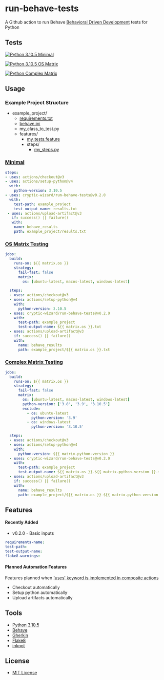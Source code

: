 # run-behave-tests
A Github action to run Behave [Behavioral Driven Development](https://behave.readthedocs.io/en/stable/philosophy.html) tests for Python

## Tests
[![Python 3.10.5 Minimal](https://github.com/cryptic-wizard/run-behave-tests/actions/workflows/python-minimal.yml/badge.svg)](https://github.com/cryptic-wizard/run-behave-tests/actions/workflows/python-minimal.yml)

[![Python 3.10.5 OS Matrix](https://github.com/cryptic-wizard/run-behave-tests/actions/workflows/python-os-matrix.yml/badge.svg)](https://github.com/cryptic-wizard/run-behave-tests/actions/workflows/python-os-matrix.yml)

[![Python Complex Matrix](https://github.com/cryptic-wizard/run-behave-tests/actions/workflows/python-complex-matrix.yml/badge.svg)](https://github.com/cryptic-wizard/run-behave-tests/actions/workflows/python-complex-matrix.yml)

## Usage
### Example Project Structure
* example_project/
    * [requirements.txt](https://pip.pypa.io/en/stable/user_guide/#requirements-files)
    * [behave.ini](https://behave.readthedocs.io/en/stable/behave.html#configuration-files)
    * my_class_to_test.py
    * features/
        * [my_tests.feature](https://behave.readthedocs.io/en/stable/gherkin.html#gherkin-feature-testing-language)
        * steps/
            * [my_steps.py](https://behave.readthedocs.io/en/stable/api.html#step-functions)

### [Minimal](https://github.com/cryptic-wizard/run-behave-tests/blob/main/.github/workflows/python-minimal.yml)
```yaml
steps:
- uses: actions/checkout@v3
- uses: actions/setup-python@v4
  with:
    python-version: 3.10.5
- uses: cryptic-wizard/run-behave-tests@v0.2.0
  with:
    test-path: example_project
    test-output-name: results.txt
 - uses: actions/upload-artifact@v3
   if: success() || failure()
   with:
    name: behave_results
    path: example_project/results.txt
```
### [OS Matrix Testing](https://github.com/cryptic-wizard/run-behave-tests/blob/main/.github/workflows/python-os-matrix.yml)
```yaml
jobs:
  build:
    runs-on: ${{ matrix.os }}
    strategy:
      fail-fast: false
      matrix:
        os: [ubuntu-latest, macos-latest, windows-latest]
    
  steps:
  - uses: actions/checkout@v3
  - uses: actions/setup-python@v4
    with:
      python-version: 3.10.5
  - uses: cryptic-wizard/run-behave-tests@v0.2.0
    with:
      test-path: example_project
      test-output-name: ${{ matrix.os }}.txt
  - uses: actions/upload-artifact@v3
    if: success() || failure()
    with:
      name: behave_results
      path: example_project/${{ matrix.os }}.txt
```
### [Complex Matrix Testing](https://github.com/cryptic-wizard/run-behave-tests/blob/main/.github/workflows/python-complex-matrix.yml)
```yaml
jobs:
  build:
    runs-on: ${{ matrix.os }}
    strategy:
      fail-fast: false
      matrix:
        os: [ubuntu-latest, macos-latest, windows-latest]
        python-version: ['3.8', '3.9', '3.10.5']
        exclude:
          - os: ubuntu-latest
            python-version: '3.9'
          - os: windows-latest
            python-version: '3.10.5'

  steps:
  - uses: actions/checkout@v3
  - uses: actions/setup-python@v4
    with:
      python-version: ${{ matrix.python-version }}
  - uses: cryptic-wizard/run-behave-tests@v0.2.0
    with:
      test-path: example_project
      test-output-name: ${{ matrix.os }}-${{ matrix.python-version }}.txt
  - uses: actions/upload-artifact@v3
    if: success() || failure()
    with:
      name: behave_results
      path: example_project/${{ matrix.os }}-${{ matrix.python-version }}.txt
```

## Features
#### Recently Added
* v0.2.0 - Basic inputs
```yaml
requirements-name:
test-path:
test-output-name:
flake8-warnings:
```

#### Planned Automation Features
Features planned when ['uses' keyword is implemented in composite actions](https://github.com/actions/runner/issues/646)
* Checkout automatically
* Setup python automatically
* Upload artifacts automatically

## Tools
* [Python 3.10.5](https://www.python.org/downloads/)
* [Behave](https://behave.readthedocs.io/en/stable/api.html)
* [Gherkin](https://cucumber.io/docs/gherkin/reference/)
* [Flake8](https://flake8.pycqa.org/en/latest/)
* [inkpot](https://pypi.org/project/inkpot/)

## License
* [MIT License](https://github.com/cryptic-wizard/run-behave-tests/blob/main/LICENSE.md)